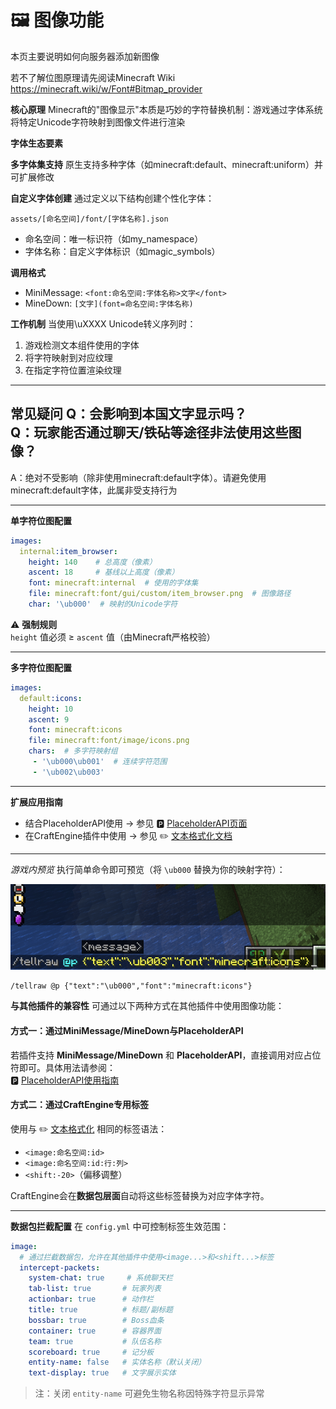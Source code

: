 # 🖼️ 图像功能  
本页主要说明如何向服务器添加新图像  

若不了解位图原理请先阅读Minecraft Wiki  
https://minecraft.wiki/w/Font#Bitmap_provider  

**核心原理** 
Minecraft的"图像显示"本质是巧妙的字符替换机制：游戏通过字体系统将特定Unicode字符映射到图像文件进行渲染  

**字体生态要素** 

**多字体集支持** 
原生支持多种字体（如minecraft:default、minecraft:uniform）并可扩展修改  

**自定义字体创建**
通过定义以下结构创建个性化字体：  
```  
assets/[命名空间]/font/[字体名称].json  
```  
- 命名空间：唯一标识符（如my_namespace）  
- 字体名称：自定义字体标识（如magic_symbols）  

**调用格式**
- MiniMessage: `<font:命名空间:字体名称>文字</font>`  
- MineDown: `[文字](font=命名空间:字体名称)`  

**工作机制**
当使用\uXXXX Unicode转义序列时：  
1. 游戏检测文本组件使用的字体  
2. 将字符映射到对应纹理  
3. 在指定字符位置渲染纹理  

----------------------------------------

**常见疑问**
Q：会影响到本国文字显示吗？  
Q：玩家能否通过聊天/铁砧等途径非法使用这些图像？  
----------------------------------------
A：绝对不受影响（除非使用minecraft:default字体）。请避免使用minecraft:default字体，此属非受支持行为  

----------------------------------------

**单字符位图配置**
```yaml
images:
  internal:item_browser:
    height: 140    # 总高度（像素）
    ascent: 18     # 基线以上高度（像素）
    font: minecraft:internal  # 使用的字体集
    file: minecraft:font/gui/custom/item_browser.png  # 图像路径
    char: '\ub000'  # 映射的Unicode字符
```
⚠️ **强制规则**  
`height` 值必须 ≥ `ascent` 值（由Minecraft严格校验）  

---

**多字符位图配置**
```yaml
images:
  default:icons:
    height: 10
    ascent: 9
    font: minecraft:icons
    file: minecraft:font/image/icons.png
    chars:  # 多字符映射组
     - '\ub000\ub001'  # 连续字符范围
     - '\ub002\ub003'
```

---

**扩展应用指南**
- 结合PlaceholderAPI使用 → 参见 🅿️ [PlaceholderAPI页面](...)  
- 在CraftEngine插件中使用 → 参见 ✏️ [文本格式化文档](...)  

---

*游戏内预览*
执行简单命令即可预览（将 `\ub000` 替换为你的映射字符）：  

![](image/send.png)

```mcfunction
/tellraw @p {"text":"\ub000","font":"minecraft:icons"}
```


**与其他插件的兼容性**
可通过以下两种方式在其他插件中使用图像功能：  

#### 方式一：通过MiniMessage/MineDown与PlaceholderAPI  
若插件支持 **MiniMessage/MineDown** 和 **PlaceholderAPI**，直接调用对应占位符即可。具体用法请参阅：  
🅿️ [PlaceholderAPI使用指南](...)  

#### 方式二：通过CraftEngine专用标签  
使用与 ✏️ [文本格式化](...) 相同的标签语法：  
- `<image:命名空间:id>`  
- `<image:命名空间:id:行:列>`  
- `<shift:-20>`（偏移调整）  

CraftEngine会在**数据包层面**自动将这些标签替换为对应字体字符。  

---

**数据包拦截配置** 
在 `config.yml` 中可控制标签生效范围：  
```yaml
image:
  # 通过拦截数据包，允许在其他插件中使用<image...>和<shift...>标签  
  intercept-packets:
    system-chat: true     # 系统聊天栏
    tab-list: true       # 玩家列表
    actionbar: true      # 动作栏
    title: true          # 标题/副标题
    bossbar: true        # Boss血条
    container: true      # 容器界面
    team: true           # 队伍名称
    scoreboard: true     # 记分板
    entity-name: false   # 实体名称（默认关闭）
    text-display: true   # 文字展示实体
```  
> 注：关闭 `entity-name` 可避免生物名称因特殊字符显示异常